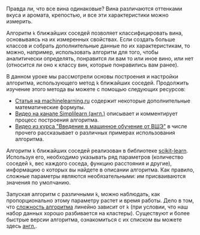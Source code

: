Правда ли, что все вина одинаковые? Вина различаются оттенками вкуса и аромата, крепостью, и все эти характеристики можно измерить.

Алгоритм `k` ближайших соседей позволяет классифицировать вина, основываясь на их измеренных свойствах. Если создать больше классов и собрать дополнительные данные по их характеристикам, то можно, например, использовать алгоритм для того, чтобы аналитически определять, понравится ли вам то или иное вино, или нет (относится ли оно к классу вин, которые понравились вам ранее).

В данном уроке мы рассмотрели основы построения и настройки алгоритма, использующего метод `k` ближайших соседей. Продолжить изучение этого метода вы можете с помощью следующих ресурсов:
- [Статья на machinelearning.ru](http://www.machinelearning.ru/wiki/index.php?title=%D0%9C%D0%B5%D1%82%D0%BE%D0%B4_%D0%B1%D0%BB%D0%B8%D0%B6%D0%B0%D0%B9%D1%88%D0%B8%D1%85_%D1%81%D0%BE%D1%81%D0%B5%D0%B4%D0%B5%D0%B9) содержит некоторые дополнительные математические формулы.
- [Видео на канале Simplilearn (англ.)](https://www.youtube.com/watch?v=4HKqjENq9OU) описывает и комментирует процесс построения алгоритма.
- [Видео из курса "Введение в машинное обучение от ВШЭ"](https://www.coursera.org/lecture/vvedenie-mashinnoe-obuchenie/mietod-blizhaishikh-sosiediei-jCkvu) в числе прочего рассказывает о различных примерах использования алгоритма.

Алгоритм `k` ближайших соседей реализован в библиотеке [scikit-learn](sklearn.neighbors.KNeighborsClassifier). Используя его, необходимо указывать ряд параметров (количество соседей `k`, вес каждого соседа, функцию расстояния и другие), информацию о которых вы найдете в описании алгоритма. Как правило, сложные параметры являются необязательными: им присваиваются значения по умолчанию.

Запуская алгоритм с различными `k`, можно наблюдать, как пропорционально этому параметру растет и время работы. Дело в том, что [сложность алгоритма](https://ru.wikipedia.org/wiki/%D0%92%D1%80%D0%B5%D0%BC%D0%B5%D0%BD%D0%BD%D0%B0%D1%8F_%D1%81%D0%BB%D0%BE%D0%B6%D0%BD%D0%BE%D1%81%D1%82%D1%8C_%D0%B0%D0%BB%D0%B3%D0%BE%D1%80%D0%B8%D1%82%D0%BC%D0%B0) линейно зависит от `k` (при условии, что наш набор данных хорошо разбивается на кластеры). Существуют и более быстрые версии алгоритма, ознакомиться с их списком вы можете здесь [англ.](https://en.wikipedia.org/wiki/K-means_clustering#Variations).
